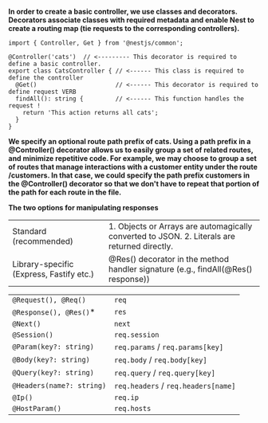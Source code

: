 <p><b>In order to create a basic controller, we use classes and decorators. Decorators associate classes with required metadata and enable Nest to create a routing map (tie requests to the corresponding controllers).</b></p>

```
import { Controller, Get } from '@nestjs/common';

@Controller('cats')  // <--------- This decorator is required to define a basic controller. 
export class CatsController { // <------ This class is required to define the controller
  @Get()                      // <------ This decorator is required to define request VERB
  findAll(): string {         // <------ This function handles the  request !
    return 'This action returns all cats';
  }
}

```

<b> We specify an optional route path prefix of cats. Using a path prefix in a @Controller() decorator allows us to easily group a set of related routes, and minimize repetitive code. For example, we may choose to group a set of routes that manage interactions with a customer entity under the route /customers. In that case, we could specify the path prefix customers in the @Controller() decorator so that we don't have to repeat that portion of the path for each route in the file. </b>

<b>The two options for manipulating responses</b>
<table>
  <tr>
    <td>Standard (recommended)</td>
    <td>1. Objects or Arrays are automagically converted to JSON. 2. Literals are returned directly. </td>
  </tr>
  <tr>
    <td>Library-specific (Express, Fastify etc.)</td>
    <td>@Res() decorator in the method handler signature (e.g., findAll(@Res() response))</td>
  </tr>
</table>

<b></b>

<table><tbody><tr><td><code>@Request(), @Req()</code></td><td><code>req</code></td></tr><tr><td><code>@Response(), @Res()</code><span class="table-code-asterisk">*</span></td><td><code>res</code></td></tr><tr><td><code>@Next()</code></td><td><code>next</code></td></tr><tr><td><code>@Session()</code></td><td><code>req.session</code></td></tr><tr><td><code>@Param(key?: string)</code></td><td><code>req.params</code> / <code>req.params[key]</code></td></tr><tr><td><code>@Body(key?: string)</code></td><td><code>req.body</code> / <code>req.body[key]</code></td></tr><tr><td><code>@Query(key?: string)</code></td><td><code>req.query</code> / <code>req.query[key]</code></td></tr><tr><td><code>@Headers(name?: string)</code></td><td><code>req.headers</code> / <code>req.headers[name]</code></td></tr><tr><td><code>@Ip()</code></td><td><code>req.ip</code></td></tr><tr><td><code>@HostParam()</code></td><td><code>req.hosts</code></td></tr></tbody></table>